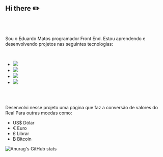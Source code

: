 ## Hi there :pencil2:
<br>
<br>
<p width="12">Sou o Eduardo Matos programador Front End. Estou aprendendo e desenvolvendo projetos nas seguintes tecnologias:</p>
<br>

<ul>
<li><img src="https://img.shields.io/badge/HTML5-E34F26?style=for-the-badge&logo=html5&logoColor=white"/></li>
<li><img src="https://img.shields.io/badge/CSS3-1572B6?style=for-the-badge&logo=css3&logoColor=white" /></li>
<li><img src="https://img.shields.io/badge/JavaScript-F7DF1E?style=for-the-badge&logo=javascript&logoColor=black" /></li>
<li><img src="https://img.shields.io/badge/React-20232A?style=for-the-badge&logo=react&logoColor=61DAFB" /></li>
</ul>

<br>
<br>
<p>Desenvolvi nesse projeto uma página que faz a conversão de valores do Real Para outras moedas como:</p>
<ul>
  <li>US$ Dólar</li>
  <li>€ Euro</li>
  <li>£ Librar</li>
  <li>₿ Bitcoin</li>
</ul>


![Anurag's GitHub stats](https://github-readme-stats.vercel.app/api?username=anuraghazra&show_icons=true&theme=dark)
